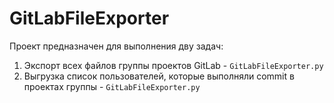 # GitLabFileExporter

Проект предназначен для выполнения дву задач:
1. Экспорт всех файлов группы проектов GitLab - `GitLabFileExporter.py`
2. Выгрузка список пользователей, которые выполняли commit в проектах группы - `GitLabFileExporter.py`